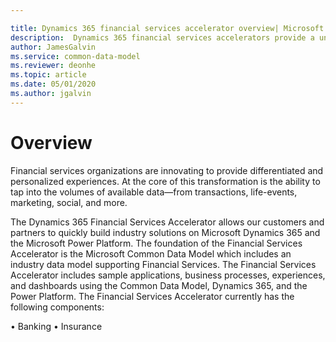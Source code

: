 ```yaml
---

title: Dynamics 365 financial services accelerator overview| Microsoft Docs
description:  Dynamics 365 financial services accelerators provide a uniform platform for financial services customers to connect, embed, or extend the Dynamics 365 platform and Power Platform.
author: JamesGalvin
ms.service: common-data-model
ms.reviewer: deonhe
ms.topic: article
ms.date: 05/01/2020
ms.author: jgalvin
---
```


# Overview
Financial services organizations are innovating to provide differentiated and personalized experiences. At the core of this transformation is the ability to tap into the volumes of available data—from transactions, life-events, marketing, social, and more. 

The Dynamics 365 Financial Services Accelerator allows our customers and partners to quickly build industry solutions on Microsoft Dynamics 365 and the Microsoft Power Platform. The foundation of the Financial Services Accelerator is the Microsoft Common Data Model which includes an industry data model supporting Financial Services. The Financial Services Accelerator includes sample applications, business processes, experiences, and dashboards using the Common Data Model, Dynamics 365, and the Power Platform.
The Financial Services Accelerator currently has the following components:

•	Banking
•	Insurance


<!--Content goes here for the overview of financial services-->
